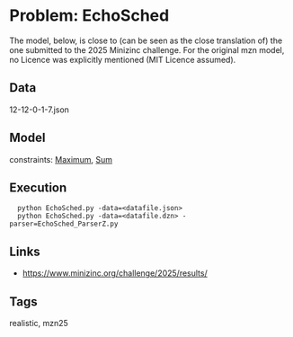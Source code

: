 # Problem: EchoSched

The model, below, is close to (can be seen as the close translation of) the one submitted to the 2025 Minizinc challenge.
For the original mzn model, no Licence was explicitly mentioned (MIT Licence assumed).

## Data
  12-12-0-1-7.json

## Model
  constraints: [Maximum](https://pycsp.org/documentation/constraints/Maximum), [Sum](https://pycsp.org/documentation/constraints/Sum)

## Execution
```
  python EchoSched.py -data=<datafile.json>
  python EchoSched.py -data=<datafile.dzn> -parser=EchoSched_ParserZ.py
```

## Links
  - https://www.minizinc.org/challenge/2025/results/

## Tags
  realistic, mzn25
